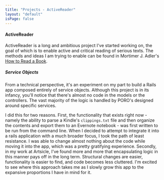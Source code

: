 ```yaml
---
title: "Projects - ActiveReader"
layout: "default"
isPage: false
---
```


#### ActiveReader

ActiveReader is a long and ambitious project I've started working on, the goal of which is to enable active and critical reading of serious
texts. The methods and ideas I am trying to enable can be found in Mortimer J. Adler's [How to Read a Book](http://www.amazon.com/How-Read-Book-Intelligent-Touchstone/dp/0671212095). 

##### Service Objects

From a technical perspective, it's an experiment on my part to build a Rails app composed entirely of service objects. Although this project is in its infancy, you'll notice that there's almost no code in the models or the controllers. The vast majority of the logic is handled by PORO's designed around specific services.

I did this for two reasons. First, the functionality that exists right now - namely the ability to parse a Kindle's `clippings.txt` file and then organize the contents and export them to an Evernote notebook - was first written to be run from the command line. When I decided to attempt to integrate it into a rails application with a much broader focus, I took the path of least resistance. I was able to change almost nothing about the code while moving it into the app, which was a pretty gratifying experience. Secondly, in my work at Artsicle, I've found more and more that encapsulating logic in this manner pays off in the long term. Structural changes are easier, functionality is easier to find, and code becomes less cluttered. I'm excited to see where this approach takes me as I slowly grow this app to the expansive proportions I have in mind for it. 
